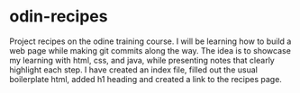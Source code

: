 # odin-recipes
Project recipes on the odine training course. I will be learning how to build a web page while making git commits along the way. The idea is to showcase my learning with html, css, and java, while presenting notes that clearly highlight each step.
I have created an index file, filled out the usual boilerplate html, added h1 heading and created a link to the recipes page.